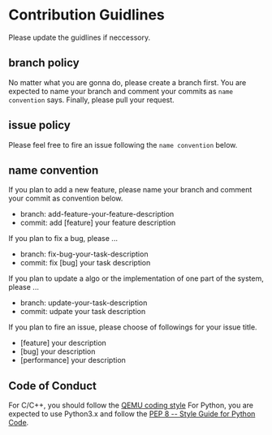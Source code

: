 # Contribution Guidlines

Please update the guidlines if neccessory.

## branch policy

No matter what you are gonna do, please create a branch first. 
You are expected to name your branch and comment your commits as `name convention` says.
Finally, please pull your request.

## issue policy

Please feel free to fire an issue following the `name convention` below.

## name convention

If you plan to add a new feature, please name your branch and comment your commit as convention below.
+ branch: add-feature-your-feature-description
+ commit: add [feature] your feature description

If you plan to fix a bug, please ...
+ branch: fix-bug-your-task-description
+ commit: fix [bug] your task description

If you plan to update a algo or the implementation of one part of the system, please ...
+ branch: update-your-task-description
+ commit: udpate your task description

If you plan to fire an issue, please choose of followings for your issue title.
+ [feature] your description
+ [bug] your description
+ [performance] your description

## Code of Conduct
For C/C++, you should follow the [QEMU coding style](https://github.com/portante/qemu/blob/master/CODING_STYLE)
For Python, you are expected to use Python3.x and follow the [PEP 8 -- Style Guide for Python Code](https://www.python.org/dev/peps/pep-0008/).


